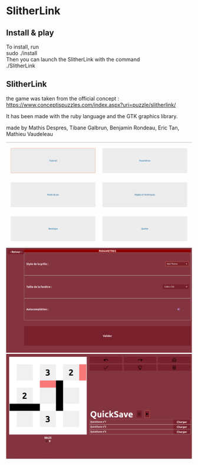# SlitherLink

## Install & play

To install, run  
sudo ./install  
Then you can launch the SlitherLink with the command  
./SlitherLink  

## SlitherLink

the game was taken from the official concept :  
https://www.conceptispuzzles.com/index.aspx?uri=puzzle/slitherlink/

It has been made with the ruby language and the GTK graphics library.

made by Mathis Despres, Tibane Galbrun, Benjamin Rondeau, Eric Tan, Mathieu Vaudeleau

![image menu](Assets/Icons/menu.png)  
![image parametres](Assets/Icons/parametre.png)  
![image game](Assets/Icons/game.png)  
